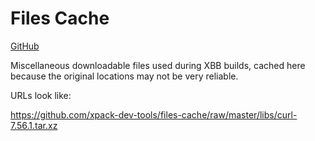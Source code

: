 # Files Cache

[GitHub](https://github.com/xpack-dev-tools/files-cache)

Miscellaneous downloadable files used during XBB builds, cached here 
because the original locations may not be very reliable.

URLs look like:

https://github.com/xpack-dev-tools/files-cache/raw/master/libs/curl-7.56.1.tar.xz

